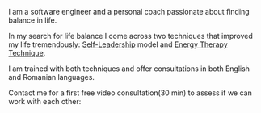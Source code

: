 

I am a software engineer and a personal coach passionate about finding balance in life. 

In my search for life balance I come across two techniques that improved my life tremendously: 
[Self-Leadership](https://ifs-institute.com/) model and [Energy Therapy Technique](https://drkarenwardtherapist.ie/).

I am trained with both techniques and offer consultations in both English and Romanian languages.

Contact me for a first free video consultation(30 min) to assess if we can work with each other:

[Email]: (./contact.html)